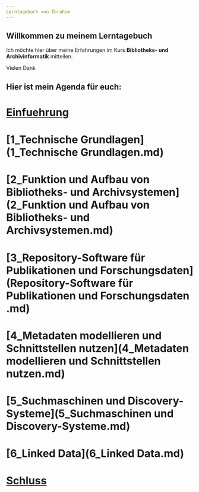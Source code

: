 ```yaml
---
Lerntagebuch von Ibrahim
---
```


## Willkommen zu meinem Lerntagebuch

Ich möchte hier über meine Erfahrungen im Kurs **Bibliotheks- und Archivinformatik** mitteilen.

Vielen Dank

## Hier ist mein Agenda für euch:


#  [Einfuehrung](Einfuehrung.md)  
#  [1_Technische Grundlagen](1_Technische Grundlagen.md)
#  [2_Funktion und Aufbau von Bibliotheks- und Archivsystemen](2_Funktion und Aufbau von Bibliotheks- und Archivsystemen.md)
#  [3_Repository-Software für Publikationen und Forschungsdaten](Repository-Software für Publikationen und Forschungsdaten .md)
#  [4_Metadaten modellieren und Schnittstellen nutzen](4_Metadaten modellieren und Schnittstellen nutzen.md)
#  [5_Suchmaschinen und Discovery-Systeme](5_Suchmaschinen und Discovery-Systeme.md)
#  [6_Linked Data](6_Linked Data.md)
#  [Schluss](Schluss.md)



